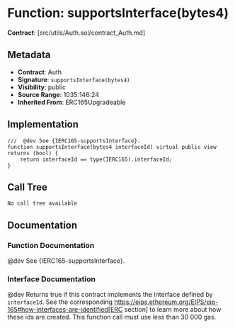 # Function: supportsInterface(bytes4)

**Contract**: [src/utils/Auth.sol/contract_Auth.md]

## Metadata

- **Contract**: Auth
- **Signature**: `supportsInterface(bytes4)`
- **Visibility**: public
- **Source Range**: 1035:146:24
- **Inherited From**: ERC165Upgradeable

## Implementation

```solidity
///  @dev See {IERC165-supportsInterface}.
function supportsInterface(bytes4 interfaceId) virtual public view returns (bool) {
    return interfaceId == type(IERC165).interfaceId;
}
```

## Call Tree

```
No call tree available
```

## Documentation

### Function Documentation

 @dev See {IERC165-supportsInterface}.

### Interface Documentation

 @dev Returns true if this contract implements the interface defined by
 `interfaceId`. See the corresponding
 https://eips.ethereum.org/EIPS/eip-165#how-interfaces-are-identified[ERC section]
 to learn more about how these ids are created.
 This function call must use less than 30 000 gas.
